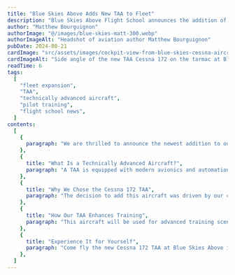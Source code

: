 ```yaml
---
title: "Blue Skies Above Adds New TAA to Fleet"
description: "Blue Skies Above Flight School announces the addition of a new Technically Advanced Aircraft (TAA)—a Cessna 172—to enhance advanced pilot training opportunities."
author: "Matthew Bourguignon"
authorImage: "@/images/blue-skies-matt-300.webp"
authorImageAlt: "Headshot of aviation author Matthew Bourguignon"
pubDate: 2024-08-21
cardImage: "src/assets/images/cockpit-view-from-blue-skies-cessna-aircraft-taa.webp"
cardImageAlt: "Side angle of the new TAA Cessna 172 on the tarmac at Blue Skies Above"
readTime: 6
tags:
  [
    "fleet expansion",
    "TAA",
    "technically advanced aircraft",
    "pilot training",
    "flight school news",
  ]
contents:
  [
    {
      paragraph: "We are thrilled to announce the newest addition to our training fleet: a Technically Advanced Aircraft (TAA), the Cessna 172. This modern upgrade reinforces Blue Skies Above’s mission to offer cutting-edge training for aspiring pilots at every level.",
    },
    {
      title: "What Is a Technically Advanced Aircraft?",
      paragraph: "A TAA is equipped with modern avionics and automation systems including glass cockpit displays, moving map GPS, integrated autopilot, and automated engine and system management. These features help prepare students for today’s aviation technology while offering enhanced safety and operational capabilities.",
    },
    {
      title: "Why We Chose the Cessna 172 TAA",
      paragraph: "The decision to add this aircraft was driven by our commitment to preparing pilots for real-world flying. As the aviation industry evolves, so must flight training. The Cessna 172 TAA provides our students with firsthand experience using the tools and systems they’ll encounter in modern aircraft, especially in commercial aviation settings.",
    },
    {
      title: "How Our TAA Enhances Training",
      paragraph: "This aircraft will be used for advanced training scenarios and cross-country flights. Whether you’re pursuing your commercial certificate or building time toward your CFI, this TAA provides the ideal environment to develop both confidence and technical skill in a modern cockpit.",
    },
    {
      title: "Experience It for Yourself",
      paragraph: "Come fly the new Cessna 172 TAA at Blue Skies Above in Lanett, Alabama. Whether you're already enrolled or just beginning to explore aviation, schedule a discovery flight or speak with a team member to learn how this addition can elevate your training experience.",
    },
  ]
---
```

